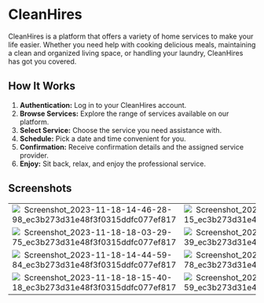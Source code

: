 # CleanHires

CleanHires is a platform that offers a variety of home services to make your life easier. Whether you need help with cooking delicious meals, maintaining a clean and organized living space, or handling your laundry, CleanHires has got you covered.


## How It Works

1. **Authentication:** Log in to your CleanHires account.
2. **Browse Services:** Explore the range of services available on our platform.
3. **Select Service:** Choose the service you need assistance with.
4. **Schedule:** Pick a date and time convenient for you.
5. **Confirmation:** Receive confirmation details and the assigned service provider.
6. **Enjoy:** Sit back, relax, and enjoy the professional service.

## Screenshots

|||||
|:----------------------------------------:|:-----------------------------------------:|:-----------------------------------------:|:-----------------------------------------:|
| ![Screenshot_2023-11-18-14-46-28-98_ec3b273d31e48f3f0315ddfc077ef817](https://github.com/rohan0713/CleanHires/assets/43573988/e8256c56-544b-458d-bc78-f8d817ec550a) | ![Screenshot_2023-11-18-14-46-35-15_ec3b273d31e48f3f0315ddfc077ef817](https://github.com/rohan0713/CleanHires/assets/43573988/e6918835-8e4b-4814-bfa0-0be09d76e99e) | ![Screenshot_2023-11-18-14-46-56-51_ec3b273d31e48f3f0315ddfc077ef817](https://github.com/rohan0713/CleanHires/assets/43573988/7d6cd5a4-57d5-4dad-8522-89ff1875bf04) | ![Screenshot_2023-11-18-18-03-10-39_ec3b273d31e48f3f0315ddfc077ef817](https://github.com/rohan0713/CleanHires/assets/43573988/b21758bb-1cb0-4787-a05f-415cbc54805b) |
![Screenshot_2023-11-18-18-03-29-75_ec3b273d31e48f3f0315ddfc077ef817](https://github.com/rohan0713/CleanHires/assets/43573988/d5c1c44b-a41b-4a8a-b103-f6782826919f) | ![Screenshot_2023-11-18-14-43-30-39_ec3b273d31e48f3f0315ddfc077ef817](https://github.com/rohan0713/CleanHires/assets/43573988/1a0801fc-2835-48c0-955b-25e4836e01e9) | ![Screenshot_2023-11-18-14-44-01-96_ec3b273d31e48f3f0315ddfc077ef817](https://github.com/rohan0713/CleanHires/assets/43573988/86c3d81f-dfe2-405c-a100-c4f10fb7791b) | ![Screenshot_2023-11-18-14-43-06-39_ec3b273d31e48f3f0315ddfc077ef817](https://github.com/rohan0713/CleanHires/assets/43573988/03df004b-6f01-42c6-92ac-c41dd9ecf077) | 
![Screenshot_2023-11-18-14-44-59-84_ec3b273d31e48f3f0315ddfc077ef817](https://github.com/rohan0713/CleanHires/assets/43573988/f5c8dc00-2f51-44f9-957d-387d2c8a0b88) | ![Screenshot_2023-11-18-18-15-03-78_ec3b273d31e48f3f0315ddfc077ef817](https://github.com/rohan0713/CleanHires/assets/43573988/c4761192-d180-4058-8585-5b1692cdb2be) | ![Screenshot_2023-11-18-18-15-17-30_ec3b273d31e48f3f0315ddfc077ef817](https://github.com/rohan0713/CleanHires/assets/43573988/698c32db-95f0-4751-8aab-028b4711e981) | ![Screenshot_2023-11-18-18-15-26-69_ec3b273d31e48f3f0315ddfc077ef817](https://github.com/rohan0713/CleanHires/assets/43573988/e46c9e92-1a87-4e97-8be3-3147cf3935f8) | 
![Screenshot_2023-11-18-18-15-40-18_ec3b273d31e48f3f0315ddfc077ef817](https://github.com/rohan0713/CleanHires/assets/43573988/aedd41eb-92f0-4cac-a18f-815011b86f3b) | ![Screenshot_2023-11-18-18-03-37-59_ec3b273d31e48f3f0315ddfc077ef817](https://github.com/rohan0713/CleanHires/assets/43573988/53f3eeed-139d-4feb-bd97-550d88a00db4) |






